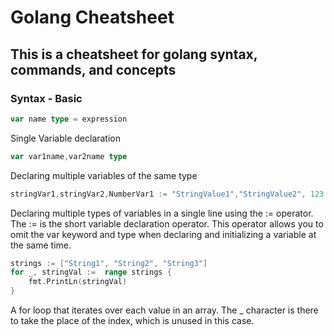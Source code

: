 # Golang Cheatsheet
## This is a cheatsheet for golang syntax, commands, and concepts

### Syntax - Basic
```go
var name type = expression
```
Single Variable declaration

```go
var var1name,var2name type
```
Declaring multiple variables of the same type

```go
stringVar1,stringVar2,NumberVar1 := "StringValue1","StringValue2", 123
```
Declaring multiple types of variables in a single line using the := operator. The := is the short variable declaration operator. This operator allows you to omit the var keyword and type when declaring and initializing a variable at the same time.

```go
strings := ["String1", "String2", "String3"]
for _, stringVal :=  range strings {
    fmt.PrintLn(stringVal)
}
```
A for loop that iterates over each value in an array. The _ character is there to take the place of the index, which is unused in this case.